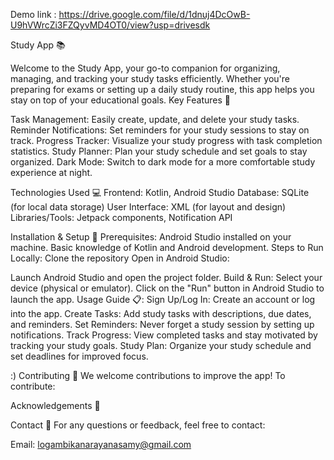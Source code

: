 Demo link : https://drive.google.com/file/d/1dnuj4DcOwB-U9hVWrcZi3FZQyvMD4OT0/view?usp=drivesdk

Study App 📚

Welcome to the Study App, your go-to companion for organizing, managing, and tracking your study tasks efficiently. Whether you're preparing for exams or setting up a daily study routine, this app helps you stay on top of your educational goals.
Key Features 🚀

Task Management: Easily create, update, and delete your study tasks. Reminder Notifications: Set reminders for your study sessions to stay on track. Progress Tracker: Visualize your study progress with task completion statistics. Study Planner: Plan your study schedule and set goals to stay organized. Dark Mode: Switch to dark mode for a more comfortable study experience at night.

Technologies Used 💻 Frontend: Kotlin, Android Studio Database: SQLite (for local data storage) User Interface: XML (for layout and design) Libraries/Tools: Jetpack components, Notification API

Installation & Setup 🚧 Prerequisites: Android Studio installed on your machine. Basic knowledge of Kotlin and Android development. Steps to Run Locally: Clone the repository Open in Android Studio:

Launch Android Studio and open the project folder. Build & Run: Select your device (physical or emulator). Click on the "Run" button in Android Studio to launch the app. Usage Guide 📋: Sign Up/Log In: Create an account or log into the app. Create Tasks: Add study tasks with descriptions, due dates, and reminders. Set Reminders: Never forget a study session by setting up notifications. Track Progress: View completed tasks and stay motivated by tracking your study goals. Study Plan: Organize your study schedule and set deadlines for improved focus.

:) Contributing 🤝 We welcome contributions to improve the app! To contribute:

Acknowledgements 🎉

Contact 📧 For any questions or feedback, feel free to contact:

Email: logambikanarayanasamy@gmail.com
